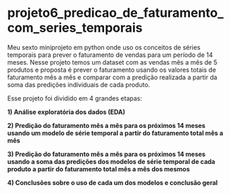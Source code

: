 # projeto6_predicao_de_faturamento_com_series_temporais

Meu sexto miniprojeto em python onde uso os conceitos de séries temporais para prever o faturamento de vendas para um período de 14 meses. Nesse projeto temos um dataset com as vendas mês a mês de 5 produtos e proposta é prever o faturamento usando os valores totais de faturamento mês a mês e comparar com a predição realizada a partir da soma das predições individuais de cada produto. 

Esse projeto foi dividido em 4 grandes etapas:

**1) Análise exploratória dos dados (EDA)**

**2) Predição do faturamento mês a mês para os próximos 14 meses usando um modelo de série temporal a partir do faturamento total mês a mês**

**3) Predição do faturamento mês a mês para os próximos 14 meses usando a soma das predições dos modelos de série temporal de cada produto a partir do faturamento total mês a mês dos mesmos**

**4) Conclusões sobre o uso de cada um dos modelos e conclusão geral**
